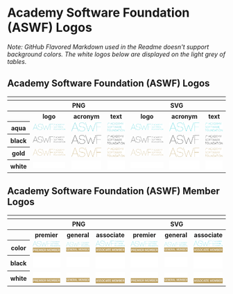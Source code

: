 # Academy Software Foundation (ASWF) Logos

*Note: GitHub Flavored Markdown used in the Readme doesn't support background colors. The white logos below are displayed on the light grey of tables.*

## Academy Software Foundation (ASWF) Logos

<table>
    <tr>
    	<th colspan="7"></th>
    </tr>
    <tr>
        <th></th>
        <th colspan="3">PNG</th>
        <th colspan="3">SVG</th>
    </tr>
    <tr>
        <th></th>
        <th>logo</th>
        <th>acronym</th>
        <th>text</th>
        <th>logo</th>
        <th>acronym</th>
        <th>text</th>
    </tr>
    <tr>
        <th>aqua</th>
        <td><img src="/other/aswf/aqua/aqua-logo.png" width="200"></td>
        <td><img src="/other/aswf/aqua/aqua-acronym.png" width="95"></td>
        <td><img src="/other/aswf/aqua/aqua-text.png" width="75"></td>
        <td><img src="/other/aswf/aqua/aqua-logo.svg" width="200"></td>
        <td><img src="/other/aswf/aqua/aqua-acronym.svg" width="95"></td>
        <td><img src="/other/aswf/aqua/aqua-text.svg" width="75"></td>
    </tr>
    <tr>
        <th>black</th>
        <td><img src="/other/aswf/black/black-logo.png" width="200"></td>
        <td><img src="/other/aswf/black/black-acronym.png" width="95"></td>
        <td><img src="/other/aswf/black/black-text.png" width="75"></td>
        <td><img src="/other/aswf/black/black-logo.svg" width="200"></td>
        <td><img src="/other/aswf/black/black-acronym.svg" width="95"></td>
        <td><img src="/other/aswf/black/black-text.svg" width="75"></td>
    </tr>
    <tr>
        <th>gold</th>
        <td><img src="/other/aswf/gold/gold-logo.png" width="200"></td>
        <td><img src="/other/aswf/gold/gold-acronym.png" width="95"></td>
        <td><img src="/other/aswf/gold/gold-text.png" width="75"></td>
        <td><img src="/other/aswf/gold/gold-logo.svg" width="200"></td>
        <td><img src="/other/aswf/gold/gold-acronym.svg" width="95"></td>
        <td><img src="/other/aswf/gold/gold-text.svg" width="75"></td>
    </tr>
    <tr>
        <th>white</th>
        <td><img src="/other/aswf/white/white-logo.png" width="200"></td>
        <td><img src="/other/aswf/white/white-acronym.png" width="95"></td>
        <td><img src="/other/aswf/white/white-text.png" width="75"></td>
        <td><img src="/other/aswf/white/white-logo.svg" width="200"></td>
        <td><img src="/other/aswf/white/white-acronym.svg" width="95"></td>
        <td><img src="/other/aswf/white/white-text.svg" width="75"></td>
    </tr>
</table>

## Academy Software Foundation (ASWF) Member Logos

<table>
    <tr>
    	<th colspan="7"></th>
    </tr>
    <tr>
        <th></th>
        <th colspan="3">PNG</th>
        <th colspan="3">SVG</th>
    </tr>
    <tr>
        <th></th>
        <th>premier</th>
        <th>general</th>
        <th>associate</th>
        <th>premier</th>
        <th>general</th>
        <th>associate</th>
    </tr>
    <tr>
        <th>color</th>
        <td><img src="/other/aswf-member/premier/premier-color.png" width="200"></td>
        <td><img src="/other/aswf-member/general/general-color.png" width="95"></td>
        <td><img src="/other/aswf-member/associate/associate-color.png" width="75"></td>
        <td><img src="/other/aswf-member/premier/premier-color.svg" width="200"></td>
        <td><img src="/other/aswf-member/general/general-color.svg" width="95"></td>
        <td><img src="/other/aswf-member/associate/associate-color.svg" width="75"></td>
    </tr>
    <tr>
        <th>black</th>
        <td><img src="/other/aswf-member/premier/premier-black.png" width="200"></td>
        <td><img src="/other/aswf-member/general/general-black.png" width="95"></td>
        <td><img src="/other/aswf-member/associate/associate-black.png" width="75"></td>
        <td><img src="/other/aswf-member/premier/premier-black.svg" width="200"></td>
        <td><img src="/other/aswf-member/general/general-black.svg" width="95"></td>
        <td><img src="/other/aswf-member/associate/associate-black.svg" width="75"></td>
    </tr>
    <tr>
        <th>white</th>
        <td><img src="/other/aswf-member/premier/premier-white.png" width="200"></td>
        <td><img src="/other/aswf-member/general/general-white.png" width="95"></td>
        <td><img src="/other/aswf-member/associate/associate-white.png" width="75"></td>
        <td><img src="/other/aswf-member/premier/premier-white.svg" width="200"></td>
        <td><img src="/other/aswf-member/general/general-white.svg" width="95"></td>
        <td><img src="/other/aswf-member/associate/associate-white.svg" width="75"></td>
    </tr>
</table>
